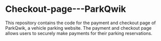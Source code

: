 # Checkout-page---ParkQwik
This repository contains the code for the payment and checkout page of ParkQwik, a vehicle parking website. The payment and checkout page allows users to securely make payments for their parking reservations.
